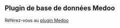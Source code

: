 ## Plugin de base de données Medoo

Référez-vous au [plugin Medoo](https://www.workerman.net/plugin/29)
